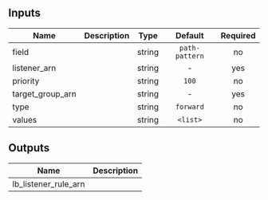 
## Inputs

| Name | Description | Type | Default | Required |
|------|-------------|:----:|:-----:|:-----:|
| field |  | string | `path-pattern` | no |
| listener_arn |  | string | - | yes |
| priority |  | string | `100` | no |
| target_group_arn |  | string | - | yes |
| type |  | string | `forward` | no |
| values |  | string | `<list>` | no |

## Outputs

| Name | Description |
|------|-------------|
| lb_listener_rule_arn |  |

